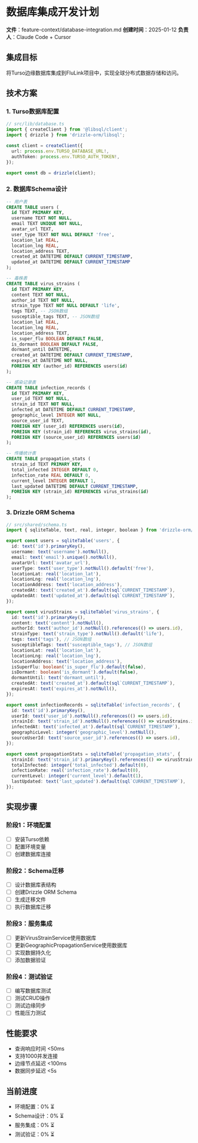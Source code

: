 # 数据库集成开发计划
**文件**：feature-context/database-integration.md
**创建时间**：2025-01-12
**负责人**：Claude Code + Cursor

## 集成目标
将Turso边缘数据库集成到FluLink项目中，实现全球分布式数据存储和访问。

## 技术方案

### 1. Turso数据库配置
```typescript
// src/lib/database.ts
import { createClient } from '@libsql/client';
import { drizzle } from 'drizzle-orm/libsql';

const client = createClient({
  url: process.env.TURSO_DATABASE_URL!,
  authToken: process.env.TURSO_AUTH_TOKEN!,
});

export const db = drizzle(client);
```

### 2. 数据库Schema设计
```sql
-- 用户表
CREATE TABLE users (
  id TEXT PRIMARY KEY,
  username TEXT NOT NULL,
  email TEXT UNIQUE NOT NULL,
  avatar_url TEXT,
  user_type TEXT NOT NULL DEFAULT 'free',
  location_lat REAL,
  location_lng REAL,
  location_address TEXT,
  created_at DATETIME DEFAULT CURRENT_TIMESTAMP,
  updated_at DATETIME DEFAULT CURRENT_TIMESTAMP
);

-- 毒株表
CREATE TABLE virus_strains (
  id TEXT PRIMARY KEY,
  content TEXT NOT NULL,
  author_id TEXT NOT NULL,
  strain_type TEXT NOT NULL DEFAULT 'life',
  tags TEXT, -- JSON数组
  susceptible_tags TEXT, -- JSON数组
  location_lat REAL,
  location_lng REAL,
  location_address TEXT,
  is_super_flu BOOLEAN DEFAULT FALSE,
  is_dormant BOOLEAN DEFAULT FALSE,
  dormant_until DATETIME,
  created_at DATETIME DEFAULT CURRENT_TIMESTAMP,
  expires_at DATETIME NOT NULL,
  FOREIGN KEY (author_id) REFERENCES users(id)
);

-- 感染记录表
CREATE TABLE infection_records (
  id TEXT PRIMARY KEY,
  user_id TEXT NOT NULL,
  strain_id TEXT NOT NULL,
  infected_at DATETIME DEFAULT CURRENT_TIMESTAMP,
  geographic_level INTEGER NOT NULL,
  source_user_id TEXT,
  FOREIGN KEY (user_id) REFERENCES users(id),
  FOREIGN KEY (strain_id) REFERENCES virus_strains(id),
  FOREIGN KEY (source_user_id) REFERENCES users(id)
);

-- 传播统计表
CREATE TABLE propagation_stats (
  strain_id TEXT PRIMARY KEY,
  total_infected INTEGER DEFAULT 0,
  infection_rate REAL DEFAULT 0,
  current_level INTEGER DEFAULT 1,
  last_updated DATETIME DEFAULT CURRENT_TIMESTAMP,
  FOREIGN KEY (strain_id) REFERENCES virus_strains(id)
);
```

### 3. Drizzle ORM Schema
```typescript
// src/shared/schema.ts
import { sqliteTable, text, real, integer, boolean } from 'drizzle-orm/sqlite-core';

export const users = sqliteTable('users', {
  id: text('id').primaryKey(),
  username: text('username').notNull(),
  email: text('email').unique().notNull(),
  avatarUrl: text('avatar_url'),
  userType: text('user_type').notNull().default('free'),
  locationLat: real('location_lat'),
  locationLng: real('location_lng'),
  locationAddress: text('location_address'),
  createdAt: text('created_at').default(sql`CURRENT_TIMESTAMP`),
  updatedAt: text('updated_at').default(sql`CURRENT_TIMESTAMP`),
});

export const virusStrains = sqliteTable('virus_strains', {
  id: text('id').primaryKey(),
  content: text('content').notNull(),
  authorId: text('author_id').notNull().references(() => users.id),
  strainType: text('strain_type').notNull().default('life'),
  tags: text('tags'), // JSON数组
  susceptibleTags: text('susceptible_tags'), // JSON数组
  locationLat: real('location_lat'),
  locationLng: real('location_lng'),
  locationAddress: text('location_address'),
  isSuperFlu: boolean('is_super_flu').default(false),
  isDormant: boolean('is_dormant').default(false),
  dormantUntil: text('dormant_until'),
  createdAt: text('created_at').default(sql`CURRENT_TIMESTAMP`),
  expiresAt: text('expires_at').notNull(),
});

export const infectionRecords = sqliteTable('infection_records', {
  id: text('id').primaryKey(),
  userId: text('user_id').notNull().references(() => users.id),
  strainId: text('strain_id').notNull().references(() => virusStrains.id),
  infectedAt: text('infected_at').default(sql`CURRENT_TIMESTAMP`),
  geographicLevel: integer('geographic_level').notNull(),
  sourceUserId: text('source_user_id').references(() => users.id),
});

export const propagationStats = sqliteTable('propagation_stats', {
  strainId: text('strain_id').primaryKey().references(() => virusStrains.id),
  totalInfected: integer('total_infected').default(0),
  infectionRate: real('infection_rate').default(0),
  currentLevel: integer('current_level').default(1),
  lastUpdated: text('last_updated').default(sql`CURRENT_TIMESTAMP`),
});
```

## 实现步骤

### 阶段1：环境配置
- [ ] 安装Turso依赖
- [ ] 配置环境变量
- [ ] 创建数据库连接

### 阶段2：Schema迁移
- [ ] 设计数据库表结构
- [ ] 创建Drizzle ORM Schema
- [ ] 生成迁移文件
- [ ] 执行数据库迁移

### 阶段3：服务集成
- [ ] 更新VirusStrainService使用数据库
- [ ] 更新GeographicPropagationService使用数据库
- [ ] 实现数据持久化
- [ ] 添加数据验证

### 阶段4：测试验证
- [ ] 编写数据库测试
- [ ] 测试CRUD操作
- [ ] 测试边缘同步
- [ ] 性能压力测试

## 性能要求
- 查询响应时间 <50ms
- 支持1000并发连接
- 边缘节点延迟 <100ms
- 数据同步延迟 <5s

## 当前进度
- 环境配置：0% ⏳
- Schema设计：0% ⏳
- 服务集成：0% ⏳
- 测试验证：0% ⏳
